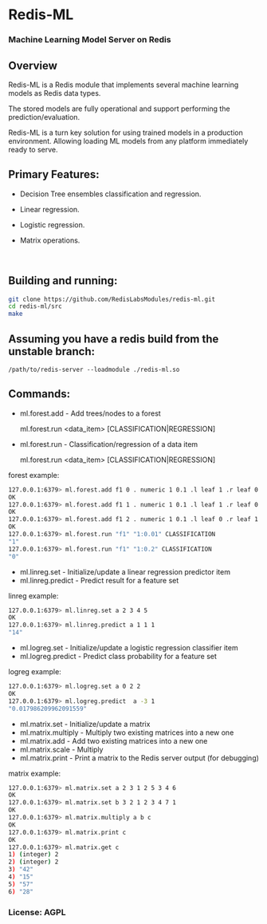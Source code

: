 # Redis-ML

### Machine Learning Model Server on Redis 

## Overview

Redis-ML is a Redis module that implements several machine learning models as Redis data types.

The stored models are fully operational and support performing the prediction/evaluation.

Redis-ML is a turn key solution for using trained models in a production environment. Allowing loading ML models from any platform immediately ready to serve.

## Primary Features:

* Decision Tree ensembles classification and regression.
* Linear regression.
* Logistic regression.
* Matrix operations.

  ​

## Building and running:

```sh
git clone https://github.com/RedisLabsModules/redis-ml.git
cd redis-ml/src
make 
```

## Assuming you have a redis build from the unstable branch:
```
/path/to/redis-server --loadmodule ./redis-ml.so
```

## Commands:

* ml.forest.add - Add trees/nodes to a forest

  ml.forest.run <forest> <data_item> [CLASSIFICATION|REGRESSION]

* ml.forest.run - Classification/regression of a data item

  ml.forest.run <forest> <data_item> [CLASSIFICATION|REGRESSION]

forest example:

```sh
127.0.0.1:6379> ml.forest.add f1 0 . numeric 1 0.1 .l leaf 1 .r leaf 0
OK
127.0.0.1:6379> ml.forest.add f1 1 . numeric 1 0.1 .l leaf 1 .r leaf 0
OK
127.0.0.1:6379> ml.forest.add f1 2 . numeric 1 0.1 .l leaf 0 .r leaf 1
OK
127.0.0.1:6379> ml.forest.run "f1" "1:0.01" CLASSIFICATION
"1"
127.0.0.1:6379> ml.forest.run "f1" "1:0.2" CLASSIFICATION
"0"

```



* ml.linreg.set - Initialize/update a linear regression predictor item
* ml.linreg.predict - Predict result for a feature set 

linreg example:

```sh
127.0.0.1:6379> ml.linreg.set a 2 3 4 5
OK
127.0.0.1:6379> ml.linreg.predict a 1 1 1
"14"
```



* ml.logreg.set - Initialize/update a logistic regression classifier item
* ml.logreg.predict - Predict class probability for a feature set 

logreg example:

```sh
127.0.0.1:6379> ml.logreg.set a 0 2 2
OK
127.0.0.1:6379> ml.logreg.predict  a -3 1
"0.017986209962091559"
```



* ml.matrix.set - Initialize/update a matrix
* ml.matrix.multiply - Multiply two existing matrices into a new one
* ml.matrix.add - Add two existing matrices into a new one
* ml.matrix.scale - Multiply
* ml.matrix.print - Print a matrix to the Redis server output (for debugging)

matrix example:

```sh
127.0.0.1:6379> ml.matrix.set a 2 3 1 2 5 3 4 6
OK
127.0.0.1:6379> ml.matrix.set b 3 2 1 2 3 4 7 1
OK
127.0.0.1:6379> ml.matrix.multiply a b c
OK
127.0.0.1:6379> ml.matrix.print c
OK
127.0.0.1:6379> ml.matrix.get c
1) (integer) 2
2) (integer) 2
3) "42"
4) "15"
5) "57"
6) "28"
```



### License: AGPL


